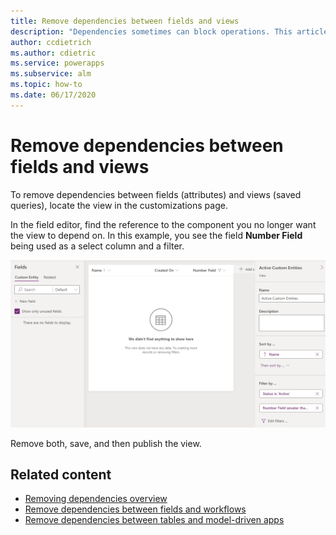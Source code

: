 ```yaml
---
title: Remove dependencies between fields and views
description: "Dependencies sometimes can block operations. This article describes how field and view dependencies can be removed."
author: ccdietrich
ms.author: cdietric
ms.service: powerapps
ms.subservice: alm
ms.topic: how-to
ms.date: 06/17/2020
---
```

# Remove dependencies between fields and views

To remove dependencies between fields (attributes) and views (saved queries), locate the view in the customizations page.

In the field editor, find the reference to the component you no longer want the view to depend on. In this example, you see the field **Number Field** being used as a select column and a filter.

![Edit view.](media/solution-dependency-component-view.png "Edit view")

Remove both, save, and then publish the view.

## Related content

- [Removing dependencies overview](removing-dependencies.md)
- [Remove dependencies between fields and workflows](remove-field-workflow.md)
- [Remove dependencies between tables and model-driven apps](remove-table-app.md)